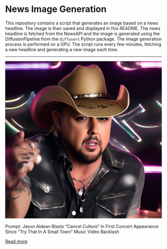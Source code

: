 # News Image Generation
This repository contains a script that generates an image based on a news headline. The image is then saved and displayed in this README.
The news headline is fetched from the NewsAPI and the image is generated using the DiffusionPipeline from the `diffusers` Python package. The image generation process is performed on a GPU.
The script runs every few minutes, fetching a new headline and generating a new image each time.

---

![Generated Image](image.png)

Prompt: Jason Aldean Blasts “Cancel Culture” In First Concert Appearance Since “Try That In A Small Town” Music Video Backlash

[Read more](https://deadline.com/2023/07/jason-aldean-blasts-cancel-culture-first-concert-appearance-try-that-in-a-small-town-music-video-backlash-1235445774/)